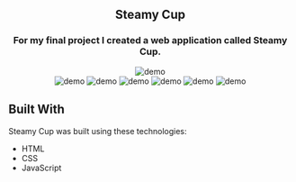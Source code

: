 <h2 align="center">
Steamy Cup <br/>
</h2>

<h3 align="center">For my final project I created a web application called Steamy Cup.</h3>

<div align="center">
<img src="./image.png" alt="demo"/>
</div>

<div align="center">
<img src="./image-1.png" alt="demo"/>
<img src="./image-2.png" alt="demo"/>
<img src="./image-3.png" alt="demo"/>
<img src="./image-4.png" alt="demo"/>
<img src="./image-6.png" alt="demo"/>
<img src="./image-5.png" alt="demo"/>
</div>


## Built With

Steamy Cup was built using these technologies:

- HTML
- CSS
- JavaScript

